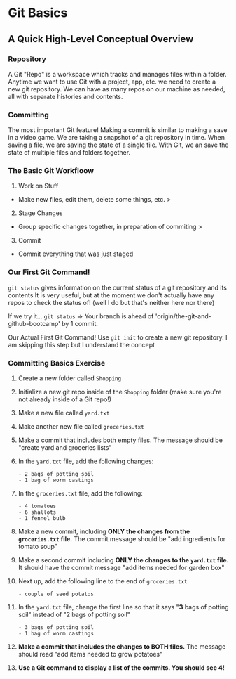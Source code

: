 # Git Basics

## A Quick High-Level Conceptual Overview
### Repository
A Git "Repo" is a workspace which tracks and manages files within a folder.
Anytime we want to use Git with a project, app, etc. we need to create a new git repository. We can have as many repos on our machine as needed, all with separate histories and contents.

### Committing
The most important Git feature!
Making a commit is similar to making a save in a video game. We are taking a snapshot of a git repository in time.
When saving a file, we are saving the state of a single file. With Git, we an save the state of multiple files and folders together.

### The Basic Git Workfloow
1. Work on Stuff
- Make new files, edit them, delete some things, etc. >
2. Stage Changes
- Group specific changes together, in preparation of commiting > 
3. Commit
- Commit everything that was just staged

### Our First Git Command!
`git status` gives information on the current status of a git repository and its contents
It is very useful, but at the moment we don't actually have any repos to check the status of! (well I do but that's neither here nor there)

If we try it...
`git status` => Your branch is ahead of 'origin/the-git-and-github-bootcamp' by 1 commit.

Our Actual First Git Command!
Use `git init` to create a new git repository.
I am skipping this step but I understand the concept

### Committing Basics Exercise

1. Create a new folder called `Shopping`
2. Initialize a new git repo inside of the `Shopping` folder (make sure you're not already inside of a Git repo!)
3. Make a new file called `yard.txt`
4. Make another new file called `groceries.txt`
5. Make a commit that includes both empty files.  The message should be "create yard and groceries lists"
6. In the `yard.txt` file, add the following changes:
    
    ```
    - 2 bags of potting soil
    - 1 bag of worm castings
    ```
    
7. In the `groceries.txt` file, add the following:
    
    ```
    - 4 tomatoes
    - 6 shallots
    - 1 fennel bulb
    ```
    
8. Make a new commit, including **ONLY the changes from the `groceries.txt` file.**  The commit message should be "add ingredients for tomato soup"
9. Make a second commit including **ONLY the changes to the `yard.txt` file.**  It should have the commit message "add items needed for garden box"
10. Next up, add the following line to the end of `groceries.txt`
    
    ```
    - couple of seed potatos
    ```
    
11. In the `yard.txt` file, change the first line so that it says "**3** bags of potting soil" instead of "2 bags of potting soil"
    
    ```
    - 3 bags of potting soil
    - 1 bag of worm castings
    ```
    
12. **Make a commit that includes the changes to BOTH files.**  The message should read "add items needed to grow potatoes"
13. **Use a Git command to display a list of the commits. You should see 4!**